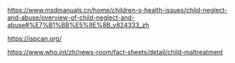 https://www.msdmanuals.cn/home/children-s-health-issues/child-neglect-and-abuse/overview-of-child-neglect-and-abuse#%E7%B1%BB%E5%9E%8B_v824333_zh

https://ispcan.org/

https://www.who.int/zh/news-room/fact-sheets/detail/child-maltreatment
